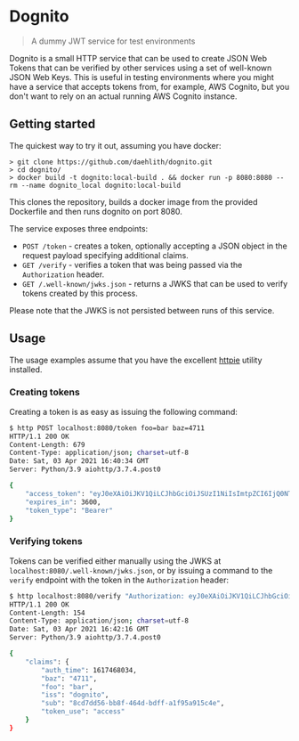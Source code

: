# Dognito

> A dummy JWT service for test environments

Dognito is a small HTTP service that can be used to create JSON Web Tokens that can be verified by other services using a set of well-known JSON Web Keys.
This is useful in testing environments where you might have a service that accepts tokens from, for example, AWS Cognito, but you don't want to rely on an actual running AWS Cognito instance.

## Getting started

The quickest way to try it out, assuming you have docker:

```shell
> git clone https://github.com/daehlith/dognito.git
> cd dognito/
> docker build -t dognito:local-build . && docker run -p 8080:8080 --rm --name dognito_local dognito:local-build 
```

This clones the repository, builds a docker image from the provided Dockerfile and then runs dognito on port 8080.

The service exposes three endpoints:

* `POST /token` - creates a token, optionally accepting a JSON object in the request payload specifying additional claims.
* `GET /verify` - verifies a token that was being passed via the `Authorization` header.
* `GET /.well-known/jwks.json` - returns a JWKS that can be used to verify tokens created by this process.

Please note that the JWKS is not persisted between runs of this service.

## Usage

The usage examples assume that you have the excellent [httpie](https://httpie.org) utility installed.

### Creating tokens

Creating a token is as easy as issuing the following command:

```bash
$ http POST localhost:8080/token foo=bar baz=4711
HTTP/1.1 200 OK
Content-Length: 679
Content-Type: application/json; charset=utf-8
Date: Sat, 03 Apr 2021 16:40:34 GMT
Server: Python/3.9 aiohttp/3.7.4.post0

{
    "access_token": "eyJ0eXAiOiJKV1QiLCJhbGciOiJSUzI1NiIsImtpZCI6IjQ0NTYwNjVhLTNhY2UtNGZlMS04MGNhLWRiMjY0NWFiMmNkZSJ9.eyJpc3MiOiJkb2duaXRvIiwic3ViIjoiOGNkN2RkNTYtYmI4Zi00NjRkLWJkZmYtYTFmOTVhOTE1YzRlIiwidG9rZW5fdXNlIjoiYWNjZXNzIiwiYXV0aF90aW1lIjoxNjE3NDY4MDM0LCJmb28iOiJiYXIiLCJiYXoiOiI0NzExIn0.pEek5L4kxe2k7cR4HE8Uh13pWMJH0iwFY6SoMcqkeMtQuLh5FherUkP-XCGRFtB1yT4-jM_et4zviwgn66qFYzZ_lfhmdEtWWSYJ0txaRm2SmJqRu_4P_eQjYS6vu1TOi2qu5169CKyS1ikQsJIsDwN4EFhQJtHMkt1h6CcVJK2pWxpjLFNKo8Ask0MpVpuI1rv3NlvtaJRfzfBlIfAzugAoQTClmpLMGEAQIVoGRbeqZc5h96Ek76F0BYGum-EXVTAVqgvCDhC_7ZeSYlPI3RdR-hMFkuezwhzRskIc3mU-AnXkdg3ll9J_lJaV09uwixdVox2kQ-3G6ozRwgGGVA",
    "expires_in": 3600,
    "token_type": "Bearer"
}
```

### Verifying tokens

Tokens can be verified either manually using the JWKS at `localhost:8080/.well-known/jwks.json`, 
or by issuing a command to the `verify` endpoint with the token in the `Authorization` header:
```bash
$ http localhost:8080/verify "Authorization: eyJ0eXAiOiJKV1QiLCJhbGciOiJSUzI1NiIsImtpZCI6IjQ0NTYwNjVhLTNhY2UtNGZlMS04MGNhLWRiMjY0NWFiMmNkZSJ9.eyJpc3MiOiJkb2duaXRvIiwic3ViIjoiOGNkN2RkNTYtYmI4Zi00NjRkLWJkZmYtYTFmOTVhOTE1YzRlIiwidG9rZW5fdXNlIjoiYWNjZXNzIiwiYXV0aF90aW1lIjoxNjE3NDY4MDM0LCJmb28iOiJiYXIiLCJiYXoiOiI0NzExIn0.pEek5L4kxe2k7cR4HE8Uh13pWMJH0iwFY6SoMcqkeMtQuLh5FherUkP-XCGRFtB1yT4-jM_et4zviwgn66qFYzZ_lfhmdEtWWSYJ0txaRm2SmJqRu_4P_eQjYS6vu1TOi2qu5169CKyS1ikQsJIsDwN4EFhQJtHMkt1h6CcVJK2pWxpjLFNKo8Ask0MpVpuI1rv3NlvtaJRfzfBlIfAzugAoQTClmpLMGEAQIVoGRbeqZc5h96Ek76F0BYGum-EXVTAVqgvCDhC_7ZeSYlPI3RdR-hMFkuezwhzRskIc3mU-AnXkdg3ll9J_lJaV09uwixdVox2kQ-3G6ozRwgGGVA"
HTTP/1.1 200 OK
Content-Length: 154
Content-Type: application/json; charset=utf-8
Date: Sat, 03 Apr 2021 16:42:16 GMT
Server: Python/3.9 aiohttp/3.7.4.post0

{
    "claims": {
        "auth_time": 1617468034,
        "baz": "4711",
        "foo": "bar",
        "iss": "dognito",
        "sub": "8cd7dd56-bb8f-464d-bdff-a1f95a915c4e",
        "token_use": "access"
    }
}
```
